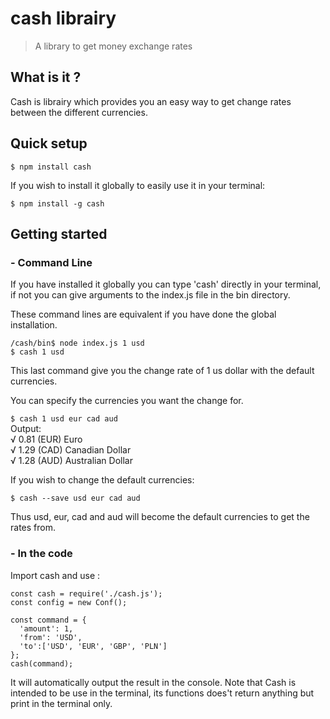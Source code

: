 # cash librairy
> A library to get money exchange rates

## What is it ?
Cash is librairy which provides you an easy way to get change rates between the different currencies.

## Quick setup
`$ npm install cash`

If you wish to install it globally to easily use it in your terminal:

`$ npm install -g cash`

## Getting started

### - Command Line
If you have installed it globally you can type 'cash' directly in your terminal, if not you can give arguments to the index.js file in the bin directory.

These command lines are equivalent if you have done the global installation.
```
/cash/bin$ node index.js 1 usd
$ cash 1 usd
```
This last command give you the change rate of 1 us dollar with the default currencies.

You can specify the currencies you want the change for.


`$ cash 1 usd eur cad aud`<br>
Output:<br>
√ 0.81 (EUR) Euro<br>
√ 1.29 (CAD) Canadian Dollar<br>
√ 1.28 (AUD) Australian Dollar<br>

If you wish to change the default currencies:

`$ cash --save usd eur cad aud`<br>

Thus usd, eur, cad and aud will become the default currencies to get the rates from.

### - In the code

Import cash and use :
```
const cash = require('./cash.js');
const config = new Conf();

const command = {
  'amount': 1,
  'from': 'USD',
  'to':['USD', 'EUR', 'GBP', 'PLN']
};
cash(command);
```
It will automatically output the result in the console.
Note that Cash is intended to be use in the terminal, its functions does't return anything but print in the terminal only.
